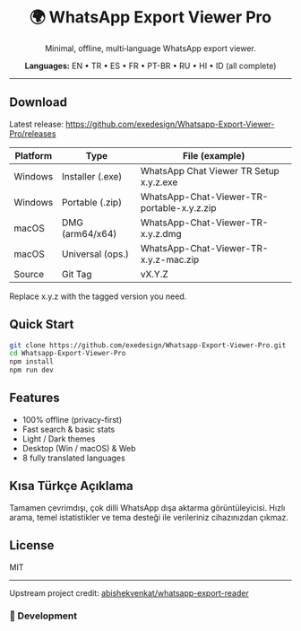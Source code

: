 <div align="center">

# 🌍 WhatsApp Export Viewer Pro

Minimal, offline, multi‑language WhatsApp export viewer.

**Languages:** EN • TR • ES • FR • PT-BR • RU • HI • ID (all complete)

</div>

---

## Download
Latest release: https://github.com/exedesign/Whatsapp-Export-Viewer-Pro/releases

| Platform | Type | File (example) |
|----------|------|----------------|
| Windows  | Installer (.exe) | WhatsApp Chat Viewer TR Setup x.y.z.exe |
| Windows  | Portable (.zip)  | WhatsApp-Chat-Viewer-TR-portable-x.y.z.zip |
| macOS    | DMG (arm64/x64)  | WhatsApp-Chat-Viewer-TR-x.y.z.dmg |
| macOS    | Universal (ops.) | WhatsApp-Chat-Viewer-TR-x.y.z-mac.zip |
| Source   | Git Tag          | vX.Y.Z |

Replace x.y.z with the tagged version you need.

## Quick Start
```bash
git clone https://github.com/exedesign/Whatsapp-Export-Viewer-Pro.git
cd Whatsapp-Export-Viewer-Pro
npm install
npm run dev
```

## Features
- 100% offline (privacy-first)
- Fast search & basic stats
- Light / Dark themes
- Desktop (Win / macOS) & Web
- 8 fully translated languages

## Kısa Türkçe Açıklama
Tamamen çevrimdışı, çok dilli WhatsApp dışa aktarma görüntüleyicisi. Hızlı arama, temel istatistikler ve tema desteği ile verileriniz cihazınızdan çıkmaz.

## License
MIT

---

Upstream project credit: [abishekvenkat/whatsapp-export-reader](https://github.com/abishekvenkat/whatsapp-export-reader)



### 🧪 Development